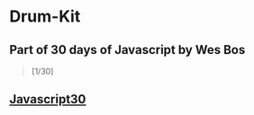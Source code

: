 # Drum-Kit

## Part of 30 days of Javascript by Wes Bos
> [1/30]

## [Javascript30](https://javascript30.com/)